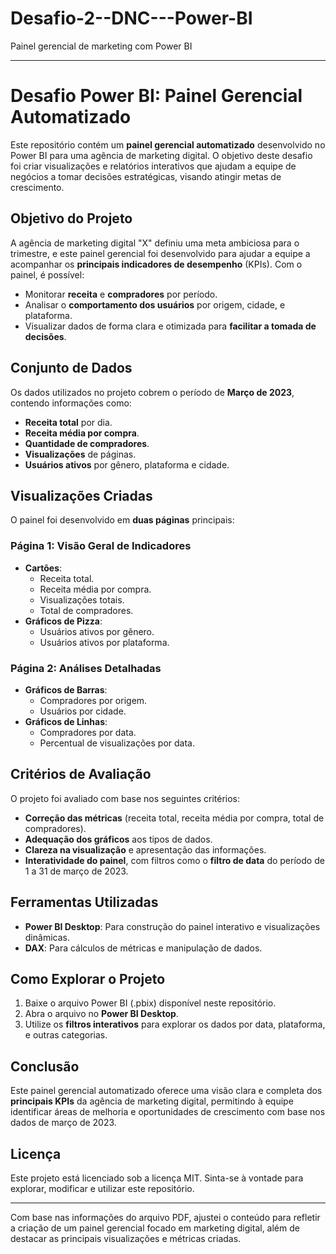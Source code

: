 # Desafio-2--DNC---Power-BI
Painel gerencial de marketing com Power BI


---

# Desafio Power BI: Painel Gerencial Automatizado

Este repositório contém um **painel gerencial automatizado** desenvolvido no Power BI para uma agência de marketing digital. O objetivo deste desafio foi criar visualizações e relatórios interativos que ajudam a equipe de negócios a tomar decisões estratégicas, visando atingir metas de crescimento.

## Objetivo do Projeto

A agência de marketing digital "X" definiu uma meta ambiciosa para o trimestre, e este painel gerencial foi desenvolvido para ajudar a equipe a acompanhar os **principais indicadores de desempenho** (KPIs). Com o painel, é possível:

- Monitorar **receita** e **compradores** por período.
- Analisar o **comportamento dos usuários** por origem, cidade, e plataforma.
- Visualizar dados de forma clara e otimizada para **facilitar a tomada de decisões**.

## Conjunto de Dados

Os dados utilizados no projeto cobrem o período de **Março de 2023**, contendo informações como:

- **Receita total** por dia.
- **Receita média por compra**.
- **Quantidade de compradores**.
- **Visualizações** de páginas.
- **Usuários ativos** por gênero, plataforma e cidade.

## Visualizações Criadas

O painel foi desenvolvido em **duas páginas** principais:

### Página 1: Visão Geral de Indicadores
- **Cartões**:
  - Receita total.
  - Receita média por compra.
  - Visualizações totais.
  - Total de compradores.
- **Gráficos de Pizza**:
  - Usuários ativos por gênero.
  - Usuários ativos por plataforma.

### Página 2: Análises Detalhadas
- **Gráficos de Barras**:
  - Compradores por origem.
  - Usuários por cidade.
- **Gráficos de Linhas**:
  - Compradores por data.
  - Percentual de visualizações por data.

## Critérios de Avaliação

O projeto foi avaliado com base nos seguintes critérios:

- **Correção das métricas** (receita total, receita média por compra, total de compradores).
- **Adequação dos gráficos** aos tipos de dados.
- **Clareza na visualização** e apresentação das informações.
- **Interatividade do painel**, com filtros como o **filtro de data** do período de 1 a 31 de março de 2023.

## Ferramentas Utilizadas

- **Power BI Desktop**: Para construção do painel interativo e visualizações dinâmicas.
- **DAX**: Para cálculos de métricas e manipulação de dados.

## Como Explorar o Projeto

1. Baixe o arquivo Power BI (.pbix) disponível neste repositório.
2. Abra o arquivo no **Power BI Desktop**.
3. Utilize os **filtros interativos** para explorar os dados por data, plataforma, e outras categorias.

## Conclusão

Este painel gerencial automatizado oferece uma visão clara e completa dos **principais KPIs** da agência de marketing digital, permitindo à equipe identificar áreas de melhoria e oportunidades de crescimento com base nos dados de março de 2023.

## Licença

Este projeto está licenciado sob a licença MIT. Sinta-se à vontade para explorar, modificar e utilizar este repositório.

---

Com base nas informações do arquivo PDF, ajustei o conteúdo para refletir a criação de um painel gerencial focado em marketing digital, além de destacar as principais visualizações e métricas criadas.
